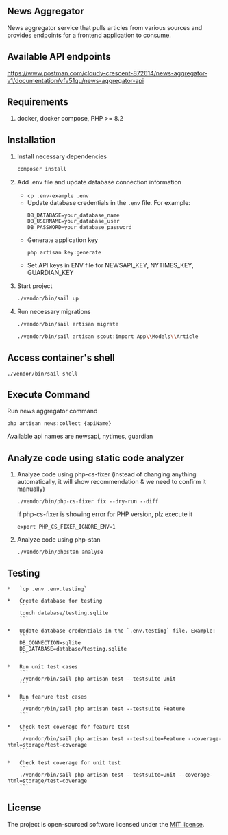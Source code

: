 ## News Aggregator

News aggregator service that pulls articles from various sources and provides endpoints for a frontend application to consume.

## Available API endpoints
https://www.postman.com/cloudy-crescent-872614/news-aggregator-v1/documentation/vfv51qu/news-aggregator-api

## Requirements
1. docker, docker compose, PHP >= 8.2

## Installation
1. Install necessary dependencies

    ```bash
    composer install
    ```

2. Add .env file and update database connection information
    *   `cp .env-example .env`
    *   Update database credentials in the `.env` file. For example:
        ```
        DB_DATABASE=your_database_name
        DB_USERNAME=your_database_user
        DB_PASSWORD=your_database_password
        ```
    *   Generate application key
        ```
        php artisan key:generate
        ```
    *   Set API keys in ENV file for NEWSAPI_KEY, NYTIMES_KEY, GUARDIAN_KEY

3. Start project 
    ```bash
    ./vendor/bin/sail up
    ```

4. Run necessary migrations 

    ```bash
    ./vendor/bin/sail artisan migrate

    ./vendor/bin/sail artisan scout:import App\\Models\\Article
    ```

## Access container's shell
```
./vendor/bin/sail shell
```

## Execute Command
Run news aggregator command
```
php artisan news:collect {apiName}
```
Available api names are newsapi, nytimes, guardian

## Analyze code using static code analyzer
1. Analyze code using php-cs-fixer (instead of changing anything automatically, it will show recommendation & we need to confirm it manually)

    ```
    ./vendor/bin/php-cs-fixer fix --dry-run --diff
    ```

    If php-cs-fixer is showing error for PHP version, plz execute it
    ```
    export PHP_CS_FIXER_IGNORE_ENV=1
    ```
2. Analyze code using php-stan
    ```
    ./vendor/bin/phpstan analyse
    ```

## Testing
    *   `cp .env .env.testing`

    *   Create database for testing
        ```
        touch database/testing.sqlite
        ```

    *   Update database credentials in the `.env.testing` file. Example:
        ```
        DB_CONNECTION=sqlite
        DB_DATABASE=database/testing.sqlite
        ```

    *   Run unit test cases
        ```
        ./vendor/bin/sail php artisan test --testsuite Unit
        ```

    *   Run fearure test cases
        ```
        ./vendor/bin/sail php artisan test --testsuite Feature
        ```

    *   Check test coverage for feature test
        ```
        ./vendor/bin/sail php artisan test --testsuite=Feature --coverage-html=storage/test-coverage
        ```

    *   Check test coverage for unit test
        ```
        ./vendor/bin/sail php artisan test --testsuite=Unit --coverage-html=storage/test-coverage
        ```

## License

The project is open-sourced software licensed under the [MIT license](https://opensource.org/licenses/MIT).
